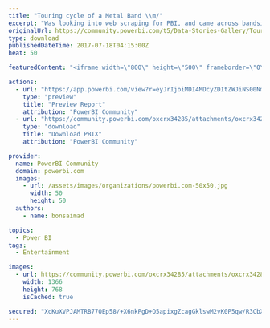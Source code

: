 ```yaml
---
title: "Touring cycle of a Metal Band \\m/"
excerpt: "Was looking into web scraping for PBI, and came across bandsintown website which collates all touring info from a multitude of bands from around the"
originalUrl: https://community.powerbi.com/t5/Data-Stories-Gallery/Touring-cycle-of-a-Metal-Band-m/m-p/213979
type: download
publishedDateTime: 2017-07-18T04:15:00Z
heat: 50

featuredContent: "<iframe width=\"800\" height=\"500\" frameborder=\"0\" src=\"https://app.powerbi.com/view?r=eyJrIjoiMDI4MDcyZDItZWJiNS00NmE3LTgxMGUtMzJkOTc4ZjkyMzg1IiwidCI6ImM2YTUzYzljLTM5YjEtNDgyNS1hMTBjLTM1YzY5NDM1MzVkNCIsImMiOjh9\"></iframe>"

actions:
  - url: "https://app.powerbi.com/view?r=eyJrIjoiMDI4MDcyZDItZWJiNS00NmE3LTgxMGUtMzJkOTc4ZjkyMzg1IiwidCI6ImM2YTUzYzljLTM5YjEtNDgyNS1hMTBjLTM1YzY5NDM1MzVkNCIsImMiOjh9"
    type: "preview"
    title: "Preview Report"
    attribution: "PowerBI Community"
  - url: "https://community.powerbi.com/oxcrx34285/attachments/oxcrx34285/DataStoriesGallery/964/2/Behemoth%20Touring%20File.pbix"
    type: "download"
    title: "Download PBIX"
    attribution: "PowerBI Community"

provider:
  name: PowerBI Community
  domain: powerbi.com
  images:
    - url: /assets/images/organizations/powerbi.com-50x50.jpg
      width: 50
      height: 50
  authors:
    - name: bonsaimad

topics:
  - Power BI
tags:
  - Entertainment

images:
  - url: https://community.powerbi.com/oxcrx34285/attachments/oxcrx34285/DataStoriesGallery/964/1/IMG_20170717_224724_025.jpg
    width: 1366
    height: 768
    isCached: true

secured: "XcKuXVPJAMTRB77OEp58/+X6nkPgD+O5apixgZcagGklswM2vK0P5qw/R3CbXGWreEm28UImlTa9UpAhx03O54JTrma/dJwSpOiHpJb29lZjKBNwWR1p8TDV56SVfJ191u0HZn6ywqrKoUa9nRgUCdTX99QD6vlEhS6bBQ1mg1IOt0zf8L0QFkeY3jWFcf52IGnMhQrXZHWA1xqgFfMN1lL/GB2D7p8eM26IfYqDoCA81GaxOuFHynztDbfsRajlpFASFt8F31GCx/OaZZPB7N1Ko0JvlEGOGTP8PZHSTe7E1PYKS6PpgigBJndF1E7Tqk0ImAxcW3fs5N9JPhUUA+ca41p9BNHinM8l8CwuZm81A9cXsWA2GYB2UIuQeR6MbZkMnvcRQuUG7whxuGd7UM8mne5PAj+ZuhwwTwQloIuaBTdCSDhs6+Ys8mBLTqPp;saloINr9NE07u9xL+qDwbg=="
---
```


